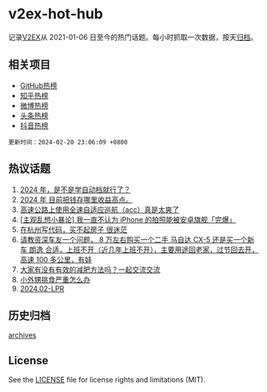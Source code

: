 # v2ex-hot-hub

 记录[V2EX](https://www.v2ex.com/)从 2021-01-06 日至今的热门话题。每小时抓取一次数据，按天[归档](archives)。
 
 ## 相关项目

- [GitHub热榜](https://github.com/snaildev/github-hot-hub)
- [知乎热榜](https://github.com/snaildev/zhihu-hot-hub)
- [微博热榜](https://github.com/snaildev/weibo-hot-hub)
- [头条热榜](https://github.com/snaildev/toutiao-hot-hub)
- [抖音热榜](https://github.com/snaildev/douyin-hot-hub)


 `更新时间：2024-02-20 23:06:09 +0800`

## 热议话题

1. [2024 年，是不是学自动档就行了？](https://www.v2ex.com/t/1016734)
1. [2024 年 目前把钱存哪里收益高点。](https://www.v2ex.com/t/1016722)
1. [高速公路上使用全速自适应巡航（acc）真是太爽了](https://www.v2ex.com/t/1016739)
1. [[主观乱想小暴论] 我一直不认为 iPhone 的拍照能被安卓旗舰「完爆」](https://www.v2ex.com/t/1016755)
1. [在杭州写代码，买不起房子 很迷茫](https://www.v2ex.com/t/1016753)
1. [请教资深车友一个问题， 8 万左右购买一个二手 马自达 CX-5 还是买一个新车 朗逸 合适，上班不开（近几年上班不开），主要用途回老家，过节回去开，高速 100 多公里，有娃](https://www.v2ex.com/t/1016793)
1. [大家有没有有效的减肥方法吗？一起交流交流](https://www.v2ex.com/t/1016797)
1. [小外甥挑食严重怎么办](https://www.v2ex.com/t/1016704)
1. [2024.02-LPR](https://www.v2ex.com/t/1016726)

## 历史归档

[archives](archives)

## License

See the [LICENSE](LICENSE) file for license rights and limitations (MIT).
